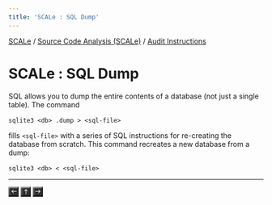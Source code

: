 ```yaml
---
title: 'SCALe : SQL Dump'
---
```

 [SCALe](index.md) / [Source Code Analysis (SCALe)](Welcome.md) / [Audit Instructions](Audit-Instructions.md)
<!-- <legal> -->
<!-- SCALe version r.6.7.0.0.A -->
<!--  -->
<!-- Copyright 2021 Carnegie Mellon University. -->
<!--  -->
<!-- NO WARRANTY. THIS CARNEGIE MELLON UNIVERSITY AND SOFTWARE ENGINEERING -->
<!-- INSTITUTE MATERIAL IS FURNISHED ON AN "AS-IS" BASIS. CARNEGIE MELLON -->
<!-- UNIVERSITY MAKES NO WARRANTIES OF ANY KIND, EITHER EXPRESSED OR -->
<!-- IMPLIED, AS TO ANY MATTER INCLUDING, BUT NOT LIMITED TO, WARRANTY OF -->
<!-- FITNESS FOR PURPOSE OR MERCHANTABILITY, EXCLUSIVITY, OR RESULTS -->
<!-- OBTAINED FROM USE OF THE MATERIAL. CARNEGIE MELLON UNIVERSITY DOES NOT -->
<!-- MAKE ANY WARRANTY OF ANY KIND WITH RESPECT TO FREEDOM FROM PATENT, -->
<!-- TRADEMARK, OR COPYRIGHT INFRINGEMENT. -->
<!--  -->
<!-- Released under a MIT (SEI)-style license, please see COPYRIGHT file or -->
<!-- contact permission@sei.cmu.edu for full terms. -->
<!--  -->
<!-- [DISTRIBUTION STATEMENT A] This material has been approved for public -->
<!-- release and unlimited distribution.  Please see Copyright notice for -->
<!-- non-US Government use and distribution. -->
<!--  -->
<!-- DM19-1274 -->
<!-- </legal> -->

SCALe : SQL Dump
=======================

SQL allows you to dump the entire contents of a database (not just a
single table). The command

```
sqlite3 <db> .dump > <sql-file>
```

fills `<sql-file>` with a series of SQL instructions for re-creating the
database from scratch. This command recreates a new database from a
dump:

```
sqlite3 <db> < <sql-file>
```

------------------------------------------------------------------------

[![](attachments/arrow_left.png)](Emacs-ORG-files.md)
[![](attachments/arrow_up.png)](Audit-Instructions.md)
[![](attachments/arrow_right.png)](Validating-SCALe-AlertConditions.md)
